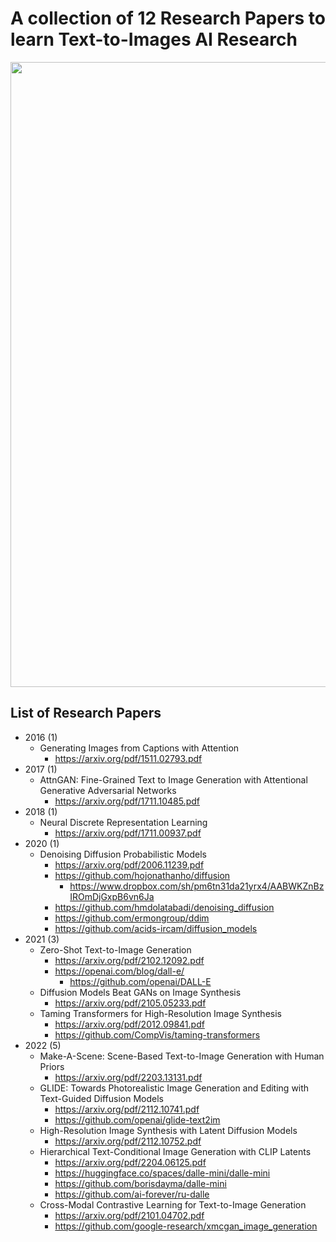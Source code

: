 # A collection of 12 Research Papers to learn Text-to-Images AI Research #

<div align="center">
  <img src="https://github.com/prodramp/DeepWorks/blob/main/12-Research-Papers/images/research12.png?raw=true" width="1000" />
</div> 


## List of Research Papers 

- 2016 (1)
  - Generating Images from Captions with Attention
    - https://arxiv.org/pdf/1511.02793.pdf
- 2017 (1)
  - AttnGAN: Fine-Grained Text to Image Generation with Attentional Generative Adversarial Networks 
    - https://arxiv.org/pdf/1711.10485.pdf
- 2018 (1)
  - Neural Discrete Representation Learning
    - https://arxiv.org/pdf/1711.00937.pdf
- 2020 (1)
  - Denoising Diffusion Probabilistic Models
    - https://arxiv.org/pdf/2006.11239.pdf
    - https://github.com/hojonathanho/diffusion
      - https://www.dropbox.com/sh/pm6tn31da21yrx4/AABWKZnBzIROmDjGxpB6vn6Ja
    - https://github.com/hmdolatabadi/denoising_diffusion
    - https://github.com/ermongroup/ddim
    - https://github.com/acids-ircam/diffusion_models
- 2021 (3)
  - Zero-Shot Text-to-Image Generation
    - https://arxiv.org/pdf/2102.12092.pdf
    - https://openai.com/blog/dall-e/
      - https://github.com/openai/DALL-E
  - Diffusion Models Beat GANs on Image Synthesis
    - https://arxiv.org/pdf/2105.05233.pdf
  - Taming Transformers for High-Resolution Image Synthesis
    - https://arxiv.org/pdf/2012.09841.pdf
    - https://github.com/CompVis/taming-transformers
- 2022 (5)
  - Make-A-Scene: Scene-Based Text-to-Image Generation with Human Priors
    - https://arxiv.org/pdf/2203.13131.pdf
  - GLIDE: Towards Photorealistic Image Generation and Editing with Text-Guided Diffusion Models
    - https://arxiv.org/pdf/2112.10741.pdf
    - https://github.com/openai/glide-text2im
  - High-Resolution Image Synthesis with Latent Diffusion Models
    - https://arxiv.org/pdf/2112.10752.pdf
  - Hierarchical Text-Conditional Image Generation with CLIP Latents
    - https://arxiv.org/pdf/2204.06125.pdf
    - https://huggingface.co/spaces/dalle-mini/dalle-mini
    - https://github.com/borisdayma/dalle-mini
    - https://github.com/ai-forever/ru-dalle
  - Cross-Modal Contrastive Learning for Text-to-Image Generation
    - https://arxiv.org/pdf/2101.04702.pdf
    - https://github.com/google-research/xmcgan_image_generation
